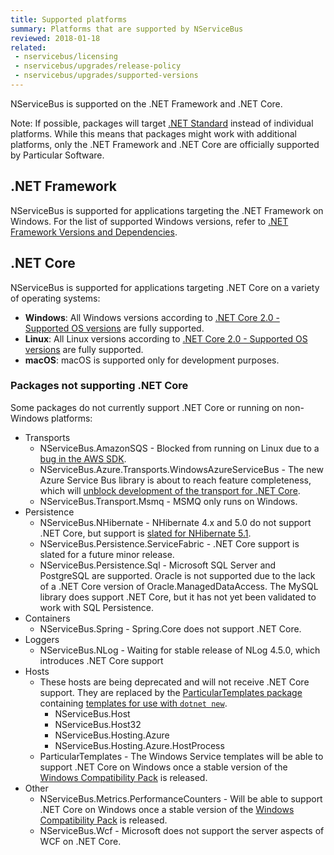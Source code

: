 ```yaml
---
title: Supported platforms
summary: Platforms that are supported by NServiceBus
reviewed: 2018-01-18
related:
 - nservicebus/licensing
 - nservicebus/upgrades/release-policy
 - nservicebus/upgrades/supported-versions
---
```


NServiceBus is supported on the .NET Framework and .NET Core.

Note: If possible, packages will target [.NET Standard](https://docs.microsoft.com/en-us/dotnet/standard/net-standard) instead of individual platforms. While this means that packages might work with additional platforms, only the .NET Framework and .NET Core are officially supported by Particular Software.


## .NET Framework

NServiceBus is supported for applications targeting the .NET Framework on Windows. For the list of supported Windows versions, refer to [.NET Framework Versions and Dependencies](https://docs.microsoft.com/en-us/dotnet/framework/migration-guide/versions-and-dependencies).


## .NET Core

NServiceBus is supported for applications targeting .NET Core on a variety of operating systems:

* **Windows**: All Windows versions according to [.NET Core 2.0 - Supported OS versions](https://github.com/dotnet/core/blob/master/release-notes/2.0/2.0-supported-os.md) are fully supported.
* **Linux**: All Linux versions according to [.NET Core 2.0 - Supported OS versions](https://github.com/dotnet/core/blob/master/release-notes/2.0/2.0-supported-os.md) are fully supported.
* **macOS**: macOS is supported only for development purposes.

### Packages not supporting .NET Core

Some packages do not currently support .NET Core or running on non-Windows platforms:

* Transports
  * NServiceBus.AmazonSQS - Blocked from running on Linux due to a [bug in the AWS SDK](https://github.com/aws/aws-sdk-net/issues/796).
  * NServiceBus.Azure.Transports.WindowsAzureServiceBus - The new Azure Service Bus library is about to reach feature completeness, which will [unblock development of the transport for .NET Core](https://particular.net/blog/a-new-azure-service-bus-transport-but-not-just-yet).
  * NServiceBus.Transport.Msmq - MSMQ only runs on Windows.
* Persistence
  * NServiceBus.NHibernate - NHibernate 4.x and 5.0 do not support .NET Core, but support is [slated for NHibernate 5.1](https://github.com/nhibernate/nhibernate-core/issues/954).
  * NServiceBus.Persistence.ServiceFabric - .NET Core support is slated for a future minor release.
  * NServiceBus.Persistence.Sql - Microsoft SQL Server and PostgreSQL are supported. Oracle is not supported due to the lack of a .NET Core version of Oracle.ManagedDataAccess. The MySQL library does support .NET Core, but it has not yet been validated to work with SQL Persistence.
* Containers
  * NServiceBus.Spring - Spring.Core does not support .NET Core.
* Loggers
  * NServiceBus.NLog - Waiting for stable release of NLog 4.5.0, which introduces .NET Core support
* Hosts
  * These hosts are being deprecated and will not receive .NET Core support. They are replaced by the [ParticularTemplates package](https://www.nuget.org/packages/ParticularTemplates) containing [templates for use with `dotnet new`](/nservicebus/dotnet-templates.md).
    * NServiceBus.Host
    * NServiceBus.Host32
    * NServiceBus.Hosting.Azure
    * NServiceBus.Hosting.Azure.HostProcess
  * ParticularTemplates - The Windows Service templates will be able to support .NET Core on Windows once a stable version of the [Windows Compatibility Pack](https://www.nuget.org/packages/Microsoft.Windows.Compatibility) is released.
* Other
  * NServiceBus.Metrics.PerformanceCounters - Will be able to support .NET Core on Windows once a stable version of the [Windows Compatibility Pack](https://www.nuget.org/packages/Microsoft.Windows.Compatibility) is released.
  * NServiceBus.Wcf - Microsoft does not support the server aspects of WCF on .NET Core.

